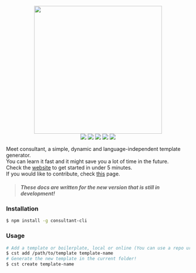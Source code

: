 <p align="center">
  <img src="http://i.imgur.com/RL2kYyg.png" width="350"><br />
  <img src="https://img.shields.io/badge/status-beta-16a085.svg">
  <img src="https://travis-ci.org/Jense5/consultant.svg?branch=master">
  <img src="https://img.shields.io/npm/v/consultant-cli.svg">
  <img src="https://img.shields.io/badge/%20%20%F0%9F%93%A6%F0%9F%9A%80-semantic--release-e10079.svg">
  <img src="https://img.shields.io/npm/l/consultant-cli.svg">
</p>

Meet consultant, a simple, dynamic and language-independent template generator.  
You can learn it fast and it might save you a lot of time in the future.  
Check the [website](http://jense5.github.io/consultant) to get started in under 5 minutes.  
If you would like to contribute, check [this](https://github.com/Jense5/consultant/blob/master/CONTRIBUTING.md) page.

> ##### These docs are written for the new version that is still in development!

### Installation

```sh
$ npm install -g consultant-cli
```

### Usage

```sh
# Add a template or boilerplate, local or online (You can use a repo url).
$ cst add /path/to/template template-name
# Generate the new template in the current folder!
$ cst create template-name
```
